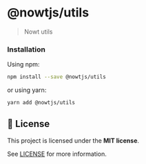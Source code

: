 # @nowtjs/utils

> Nowt utils

### Installation

Using npm:

```sh
npm install --save @nowtjs/utils
```

or using yarn:

```sh
yarn add @nowtjs/utils
```

## :memo: License

This project is licensed under the **MIT license**.

See [LICENSE](LICENSE) for more information.
